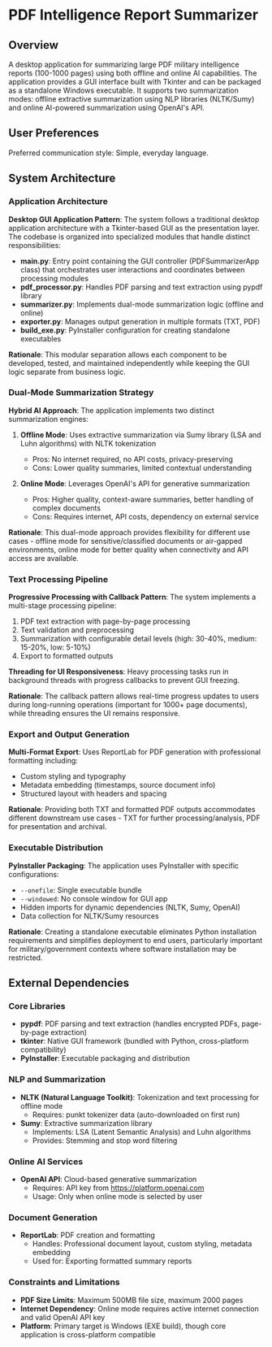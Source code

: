 # PDF Intelligence Report Summarizer

## Overview

A desktop application for summarizing large PDF military intelligence reports (100-1000 pages) using both offline and online AI capabilities. The application provides a GUI interface built with Tkinter and can be packaged as a standalone Windows executable. It supports two summarization modes: offline extractive summarization using NLP libraries (NLTK/Sumy) and online AI-powered summarization using OpenAI's API.

## User Preferences

Preferred communication style: Simple, everyday language.

## System Architecture

### Application Architecture
**Desktop GUI Application Pattern**: The system follows a traditional desktop application architecture with a Tkinter-based GUI as the presentation layer. The codebase is organized into specialized modules that handle distinct responsibilities:

- **main.py**: Entry point containing the GUI controller (PDFSummarizerApp class) that orchestrates user interactions and coordinates between processing modules
- **pdf_processor.py**: Handles PDF parsing and text extraction using pypdf library
- **summarizer.py**: Implements dual-mode summarization logic (offline and online)
- **exporter.py**: Manages output generation in multiple formats (TXT, PDF)
- **build_exe.py**: PyInstaller configuration for creating standalone executables

**Rationale**: This modular separation allows each component to be developed, tested, and maintained independently while keeping the GUI logic separate from business logic.

### Dual-Mode Summarization Strategy
**Hybrid AI Approach**: The application implements two distinct summarization engines:

1. **Offline Mode**: Uses extractive summarization via Sumy library (LSA and Luhn algorithms) with NLTK tokenization
   - Pros: No internet required, no API costs, privacy-preserving
   - Cons: Lower quality summaries, limited contextual understanding

2. **Online Mode**: Leverages OpenAI's API for generative summarization
   - Pros: Higher quality, context-aware summaries, better handling of complex documents
   - Cons: Requires internet, API costs, dependency on external service

**Rationale**: This dual-mode approach provides flexibility for different use cases - offline mode for sensitive/classified documents or air-gapped environments, online mode for better quality when connectivity and API access are available.

### Text Processing Pipeline
**Progressive Processing with Callback Pattern**: The system implements a multi-stage processing pipeline:

1. PDF text extraction with page-by-page processing
2. Text validation and preprocessing
3. Summarization with configurable detail levels (high: 30-40%, medium: 15-20%, low: 5-10%)
4. Export to formatted outputs

**Threading for UI Responsiveness**: Heavy processing tasks run in background threads with progress callbacks to prevent GUI freezing.

**Rationale**: The callback pattern allows real-time progress updates to users during long-running operations (important for 1000+ page documents), while threading ensures the UI remains responsive.

### Export and Output Generation
**Multi-Format Export**: Uses ReportLab for PDF generation with professional formatting including:
- Custom styling and typography
- Metadata embedding (timestamps, source document info)
- Structured layout with headers and spacing

**Rationale**: Providing both TXT and formatted PDF outputs accommodates different downstream use cases - TXT for further processing/analysis, PDF for presentation and archival.

### Executable Distribution
**PyInstaller Packaging**: The application uses PyInstaller with specific configurations:
- `--onefile`: Single executable bundle
- `--windowed`: No console window for GUI app
- Hidden imports for dynamic dependencies (NLTK, Sumy, OpenAI)
- Data collection for NLTK/Sumy resources

**Rationale**: Creating a standalone executable eliminates Python installation requirements and simplifies deployment to end users, particularly important for military/government contexts where software installation may be restricted.

## External Dependencies

### Core Libraries
- **pypdf**: PDF parsing and text extraction (handles encrypted PDFs, page-by-page extraction)
- **tkinter**: Native GUI framework (bundled with Python, cross-platform compatibility)
- **PyInstaller**: Executable packaging and distribution

### NLP and Summarization
- **NLTK (Natural Language Toolkit)**: Tokenization and text processing for offline mode
  - Requires: punkt tokenizer data (auto-downloaded on first run)
- **Sumy**: Extractive summarization library
  - Implements: LSA (Latent Semantic Analysis) and Luhn algorithms
  - Provides: Stemming and stop word filtering

### Online AI Services
- **OpenAI API**: Cloud-based generative summarization
  - Requires: API key from https://platform.openai.com
  - Usage: Only when online mode is selected by user

### Document Generation
- **ReportLab**: PDF creation and formatting
  - Handles: Professional document layout, custom styling, metadata embedding
  - Used for: Exporting formatted summary reports

### Constraints and Limitations
- **PDF Size Limits**: Maximum 500MB file size, maximum 2000 pages
- **Internet Dependency**: Online mode requires active internet connection and valid OpenAI API key
- **Platform**: Primary target is Windows (EXE build), though core application is cross-platform compatible